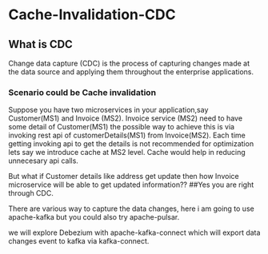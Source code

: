 # Cache-Invalidation-CDC

## What is CDC 
Change data capture (CDC) is the process of capturing changes made at the data source and applying them throughout the enterprise applications.

### Scenario could be Cache invalidation 
Suppose you have two microservices in your application,say Customer(MS1) and Invoice (MS2). 
Invoice service (MS2) need to have some detail of Customer(MS1) the possible way to achieve this is via invoking rest api of customerDetails(MS1) from Invoice(MS2). Each time getting invoking api to get the details is not recommended for optimization lets say we introduce cache at MS2 level. Cache would help in reducing unnecesary api calls. 

But what if Customer details like address get update then how Invoice microservice will be able to get updated information?? 
##Yes you are right through CDC.

There are various way to capture the data changes, here i am going to use apache-kafka but you could also try apache-pulsar. 

we will explore Debezium with apache-kafka-connect which will export data changes event to kafka via kafka-connect.

